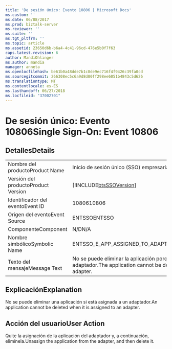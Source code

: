 ```yaml
---
title: 'De sesión único: Evento 10806 | Microsoft Docs'
ms.custom: ''
ms.date: 06/08/2017
ms.prod: biztalk-server
ms.reviewer: ''
ms.suite: ''
ms.tgt_pltfrm: ''
ms.topic: article
ms.assetid: 23650d6b-b6a4-4c41-96cd-476e5b0f7f63
caps.latest.revision: 6
author: MandiOhlinger
ms.author: mandia
manager: anneta
ms.openlocfilehash: be61b0a48dde7b1c8de9ec716f4f9426c39fa0cd
ms.sourcegitcommit: 266308ec5c6a9d8d80ff298ee6051b4843c5d626
ms.translationtype: MT
ms.contentlocale: es-ES
ms.lasthandoff: 06/27/2018
ms.locfileid: "37002701"
---
```

# <a name="single-sign-on-event-10806"></a><span data-ttu-id="e871b-102">De sesión único: Evento 10806</span><span class="sxs-lookup"><span data-stu-id="e871b-102">Single Sign-On: Event 10806</span></span>
## <a name="details"></a><span data-ttu-id="e871b-103">Detalles</span><span class="sxs-lookup"><span data-stu-id="e871b-103">Details</span></span>  
  
|                 |                                                                                   |
|-----------------|-----------------------------------------------------------------------------------|
|  <span data-ttu-id="e871b-104">Nombre del producto</span><span class="sxs-lookup"><span data-stu-id="e871b-104">Product Name</span></span>   |                             <span data-ttu-id="e871b-105">Inicio de sesión único (SSO) empresarial</span><span class="sxs-lookup"><span data-stu-id="e871b-105">Enterprise Single Sign-On</span></span>                             |
| <span data-ttu-id="e871b-106">Versión del producto</span><span class="sxs-lookup"><span data-stu-id="e871b-106">Product Version</span></span> |            [!INCLUDE[btsSSOVersion](../includes/btsssoversion-md.md)]             |
|    <span data-ttu-id="e871b-107">Identificador del evento</span><span class="sxs-lookup"><span data-stu-id="e871b-107">Event ID</span></span>     |                                       <span data-ttu-id="e871b-108">10806</span><span class="sxs-lookup"><span data-stu-id="e871b-108">10806</span></span>                                       |
|  <span data-ttu-id="e871b-109">Origen del evento</span><span class="sxs-lookup"><span data-stu-id="e871b-109">Event Source</span></span>   |                                      <span data-ttu-id="e871b-110">ENTSSO</span><span class="sxs-lookup"><span data-stu-id="e871b-110">ENTSSO</span></span>                                       |
|    <span data-ttu-id="e871b-111">Componente</span><span class="sxs-lookup"><span data-stu-id="e871b-111">Component</span></span>    |                                        <span data-ttu-id="e871b-112">N/D</span><span class="sxs-lookup"><span data-stu-id="e871b-112">N/A</span></span>                                        |
|  <span data-ttu-id="e871b-113">Nombre simbólico</span><span class="sxs-lookup"><span data-stu-id="e871b-113">Symbolic Name</span></span>  |                         <span data-ttu-id="e871b-114">ENTSSO_E_APP_ASSIGNED_TO_ADAPTER</span><span class="sxs-lookup"><span data-stu-id="e871b-114">ENTSSO_E_APP_ASSIGNED_TO_ADAPTER</span></span>                          |
|  <span data-ttu-id="e871b-115">Texto del mensaje</span><span class="sxs-lookup"><span data-stu-id="e871b-115">Message Text</span></span>   | <span data-ttu-id="e871b-116">No se puede eliminar la aplicación porque actualmente está asignada a un adaptador.</span><span class="sxs-lookup"><span data-stu-id="e871b-116">The application cannot be deleted because it is currently assigned to an adapter.</span></span> |
  
## <a name="explanation"></a><span data-ttu-id="e871b-117">Explicación</span><span class="sxs-lookup"><span data-stu-id="e871b-117">Explanation</span></span>  
 <span data-ttu-id="e871b-118">No se puede eliminar una aplicación si está asignada a un adaptador.</span><span class="sxs-lookup"><span data-stu-id="e871b-118">An application cannot be deleted when it is assigned to an adapter.</span></span>  
  
## <a name="user-action"></a><span data-ttu-id="e871b-119">Acción del usuario</span><span class="sxs-lookup"><span data-stu-id="e871b-119">User Action</span></span>  
 <span data-ttu-id="e871b-120">Quite la asignación de la aplicación del adaptador y, a continuación, elimínela.</span><span class="sxs-lookup"><span data-stu-id="e871b-120">Unassign the application from the adapter, and then delete it.</span></span>